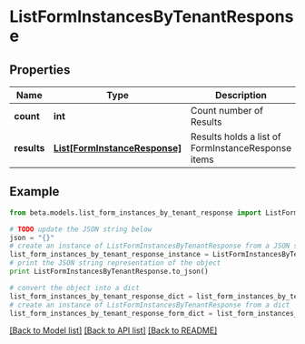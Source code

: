 # ListFormInstancesByTenantResponse


## Properties
Name | Type | Description | Notes
------------ | ------------- | ------------- | -------------
**count** | **int** | Count number of Results | [optional] 
**results** | [**List[FormInstanceResponse]**](FormInstanceResponse.md) | Results holds a list of FormInstanceResponse items | [optional] 

## Example

```python
from beta.models.list_form_instances_by_tenant_response import ListFormInstancesByTenantResponse

# TODO update the JSON string below
json = "{}"
# create an instance of ListFormInstancesByTenantResponse from a JSON string
list_form_instances_by_tenant_response_instance = ListFormInstancesByTenantResponse.from_json(json)
# print the JSON string representation of the object
print ListFormInstancesByTenantResponse.to_json()

# convert the object into a dict
list_form_instances_by_tenant_response_dict = list_form_instances_by_tenant_response_instance.to_dict()
# create an instance of ListFormInstancesByTenantResponse from a dict
list_form_instances_by_tenant_response_form_dict = list_form_instances_by_tenant_response.from_dict(list_form_instances_by_tenant_response_dict)
```
[[Back to Model list]](../README.md#documentation-for-models) [[Back to API list]](../README.md#documentation-for-api-endpoints) [[Back to README]](../README.md)


